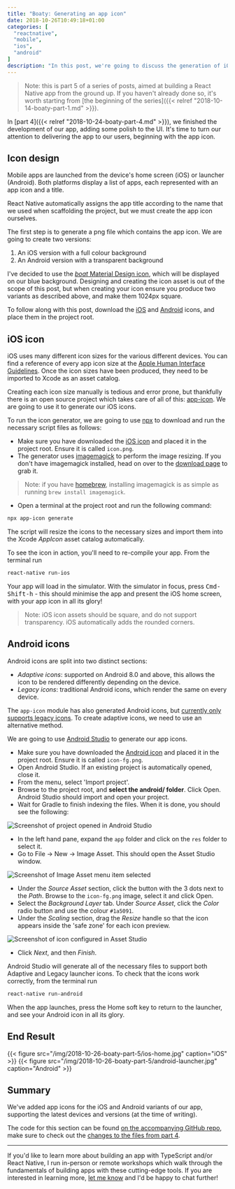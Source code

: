 ```yaml
---
title: "Boaty: Generating an app icon"
date: 2018-10-26T10:49:18+01:00
categories: [
  "reactnative",
  "mobile",
  "ios",
  "android"
]
description: "In this post, we're going to discuss the generation of iOS and Android app icons for a React Native project."
---
```


> Note: this is part 5 of a series of posts, aimed at building a React Native app from the ground up. If you haven't already done so, it's worth starting from [the beginning of the series]({{< relref "2018-10-14-boaty-part-1.md" >}}).

In [part 4]({{< relref "2018-10-24-boaty-part-4.md" >}}), we finished the development of our app, adding some polish to the UI. It's time to turn our attention to delivering the app to our users, beginning with the app icon.

## Icon design

Mobile apps are launched from the device's home screen (iOS) or launcher (Android). Both platforms display a list of apps, each represented with an app icon and a title.

React Native automatically assigns the app title according to the name that we used when scaffolding the project, but we must create the app icon ourselves.

The first step is to generate a png file which contains the app icon. We are going to create two versions:

1. An iOS version with a full colour background
2. An Android version with a transparent background

I've decided to use the [_boat_ Material Design icon](https://material.io/tools/icons/?icon=directions_boat&style=baseline), which will be displayed on our blue background. Designing and creating the icon asset is out of the scope of this post, but when creating your icon ensure you produce two variants as described above, and make them 1024px square.

To follow along with this post, download the [iOS](/img/2018-10-26-boaty-part-5/icon.png) and [Android](/img/2018-10-26-boaty-part-5/icon-fg.png) icons, and place them in the project root.

## iOS icon

iOS uses many different icon sizes for the various different devices. You can find a reference of every app icon size at the [Apple Human Interface Guidelines](https://developer.apple.com/design/human-interface-guidelines/ios/icons-and-images/app-icon/). Once the icon sizes have been produced, they need to be imported to Xcode as an asset catalog.

Creating each icon size manually is tedious and error prone, but thankfully there is an open source project which takes care of all of this: [app-icon](https://github.com/dwmkerr/app-icon). We are going to use it to generate our iOS icons.

To run the icon generator, we are going to use [npx](https://medium.com/@maybekatz/introducing-npx-an-npm-package-runner-55f7d4bd282b) to download and run the necessary script files as follows:

- Make sure you have downloaded the [iOS icon](/img/2018-10-26-boaty-part-5/icon.png) and placed it in the project root. Ensure it is called `icon.png`.
- The generator uses [imagemagick](http://www.imagemagick.org) to perform the image resizing. If you don't have imagemagick installed, head on over to the [download page](http://www.imagemagick.org/script/download.php) to grab it.

> Note: if you have [homebrew](https://brew.sh), installing imagemagick is as simple as running `brew install imagemagick`.

- Open a terminal at the project root and run the following command:

``` sh
npx app-icon generate
```

The script will resize the icons to the necessary sizes and import them into the Xcode _AppIcon_ asset catalog automatically.

To see the icon in action, you'll need to re-compile your app. From the terminal run

``` sh
react-native run-ios
```

Your app will load in the simulator. With the simulator in focus, press <kbd>Cmd-Shift-h</kbd> - this should minimise the app and present the iOS home screen, with your app icon in all its glory!

> Note: iOS icon assets should be square, and do not support transparency. iOS automatically adds the rounded corners.

## Android icons

Android icons are split into two distinct sections:

- _Adaptive icons_: supported on Android 8.0 and above, this allows the icon to be rendered differently depending on the device.
- _Legacy icons_: traditional Android icons, which render the same on every device.

The `app-icon` module has also generated Android icons, but [currently only supports legacy icons](https://github.com/dwmkerr/app-icon/issues/60). To create adaptive icons, we need to use an alternative method.

We are going to use [Android Studio]() to generate our app icons.

- Make sure you have downloaded the [Android icon](/img/2018-10-26-boaty-part-5/icon-fg.png) and placed it in the project root. Ensure it is called `icon-fg.png`.
- Open Android Studio. If an existing project is automatically opened, close it.
- From the menu, select 'Import project'.
- Browse to the project root, and **select the android/ folder**. Click Open. Android Studio should import and open your project.
- Wait for Gradle to finish indexing the files. When it is done, you should see the following:

![Screenshot of project opened in Android Studio](/img/2018-10-26-boaty-part-5/android-studio-1.jpg)

- In the left hand pane, expand the `app` folder and click on the `res` folder to select it.
- Go to File -> New -> Image Asset. This should open the Asset Studio window.

![Screenshot of Image Asset menu item selected](/img/2018-10-26-boaty-part-5/android-studio-2.jpg)

- Under the _Source Asset_ section, click the button with the 3 dots next to the _Path_. Browse to the `icon-fg.png` image, select it and click Open.
- Select the _Background Layer_ tab. Under _Source Asset_, click the _Color_ radio button and use the colour `#1a5091`.
- Under the _Scaling_ section, drag the _Resize_ handle so that the icon appears inside the 'safe zone' for each icon preview.

![Screenshot of icon configured in Asset Studio](/img/2018-10-26-boaty-part-5/asset-studio.jpg)

- Click _Next_, and then _Finish_.

Android Studio will generate all of the necessary files to support both Adaptive and Legacy launcher icons. To check that the icons work correctly, from the terminal run

``` sh
react-native run-android
```

When the app launches, press the Home soft key to return to the launcher, and see your Android icon in all its glory.

## End Result

<div class="multi-figures">
{{< figure src="/img/2018-10-26-boaty-part-5/ios-home.jpg" caption="iOS" >}}
{{< figure src="/img/2018-10-26-boaty-part-5/android-launcher.jpg" caption="Android" >}}
</div>

## Summary

We've added app icons for the iOS and Android variants of our app, supporting the latest devices and versions (at the time of writing).

The code for this section can be found [on the accompanying GitHub repo](https://github.com/studiozeffa/boaty-app/tree/part-05), make sure to check out the [changes to the files from part 4](https://github.com/studiozeffa/boaty-app/compare/part-04...part-05).

---

If you'd like to learn more about building an app with TypeScript and/or React Native, I run in-person or remote workshops which walk through the fundamentals of building apps with these cutting-edge tools. If you are interested in learning more, [let me know](mailto:tom.spencer@studiozeffa.com) and I'd be happy to chat further!